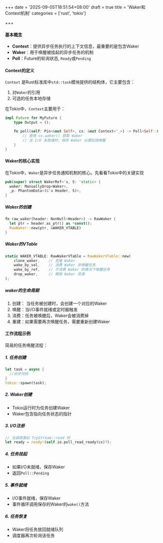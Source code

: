 +++
date = '2025-09-05T18:51:54+08:00'
draft = true
title = 'Waker和Context机制'
categories = ['rust', 'tokio']

+++

#### 基本概念

* **Context**：提供异步任务执行的上下文信息，最重要的是包含Waker
* **Waker**：用于唤醒被挂起的异步任务的机制
* **Poll**：Future的轮询状态, `Ready`或`Pending`

#### Context的定义

`Context` 是Rust标准库中`std::task`模块提供的结构体，它主要包含：

1. 对`Waker`的引用
2. 可选的任务本地存储

在Tokio中，`Context`主要用于：

```rust
impl Future for MyFuture {
    type Output = ();

    fn poll(self: Pin<&mut Self>, cx: &mut Context<'_>) -> Poll<Self::Output> {
        // 使用 cx.waker() 获取 Waker
        // 当 I/O 未就绪时，保存 Waker 以便后续唤醒
    }
}
```

#### Waker的核心实现

在Tokio中，`Waker`是异步任务通知机制的核心。先看看Tokio中的关键实现

```rust
pub(super) struct WakerRef<'a, S: 'static> {
  waker: ManuallyDrop<Waker>,
  _p: PhantomData<(&'a Header, S)>,
}
```

##### Waker的创建

```rust
fn raw_waker(header: NonNull<Header>) -> RawWaker {
  let ptr = header.as_ptr() as *const();
  RawWaker::new(ptr, &WAKER_VTABLE)
}
```

##### Waker的VTable

```rust
static WAKER_VTABLE: RawWakerVTable = RawWakerVTable::new(
    clone_waker,    // 克隆 Waker
    wake_by_val,    // 消费 Waker 并唤醒任务
    wake_by_ref,    // 不消费 Waker 的情况下唤醒任务
    drop_waker,     // 释放 Waker 资源
);
```

##### waker的生命周期

1. 创建： 当任务被创建时，会创建一个对应的Waker
2. 唤醒：当I/O事件就绪或定时器触发
3. 消费：任务被唤醒后，Waker会被消费掉
4. 重建：如果需要再次唤醒任务，需要重新创建Waker

#### 工作流程示例

简易的任务唤醒流程：

##### 1. 任务创建

```rust
let task = async {
  //异步代码
}
tokio::spawn(task);
```

##### 2. Waker创建

* Tokio运行时为任务创建Waker
* Waker包含指向任务状态的指针

##### 3. I/O注册

```rust
// 当调用类似 TcpStream::read 时
let ready = ready!(self.io.poll_read_ready(cx)?);
```

##### 4. 任务挂起

* 如果I/O未就绪，保存Waker
* 返回`Poll::Pending`

##### 5. 事件就绪

* I/O事件就绪，保存Waker
* 事件循环调用保存的Waker的`wake()`方法

##### 6. 任务恢复

* Waker将任务放回就绪队列
* 调度器再次轮询该任务
